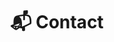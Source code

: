 ---
# An instance of the Contact widget.
# Documentation: https://sourcethemes.com/academic/docs/page-builder/
widget: contact

# This file represents a page section.
headless: true

# Order that this section appears on the page.
weight: 8

title: "📬 Contact"
subtitle:

content:
  email:
  contact_links:
    - icon: "twitter"
      icon_pack: svg
      name: "Follow us on Twitter"
      link: "https://twitter.com/fqmente"
    - icon: "instagram"
      icon_pack: svg
      name: "Follow us on Instagram"
      link: "https://www.instagram.com/fisiquimicamente/"
    - icon: "pinterest"
      icon_pack: svg
      name: "Follow us on Pinterest"
      link: "https://www.pinterest.es/fisiquimicamente/"
    - icon: telegram
      icon_pack: svg
      name: "Subscribe to the Telegram channel"
      link: "https://t.me/fisiquimicamente"      
    - icon: "discord"
      icon_pack: svg
      name: "Join the Discord server"
      link: "https://discord.gg/kJqPqTJ"    

  # Automatically link email and phone or display as text?
  autolink: true
  
  # Email form provider
  form:
    provider: formspree
    formspree:
      id: mbjeavzq
  
design:
  columns: '1'
  background:
    # color: "#FFFFF8"

advanced:
  css_style: "padding-bottom: 0px;"	
---